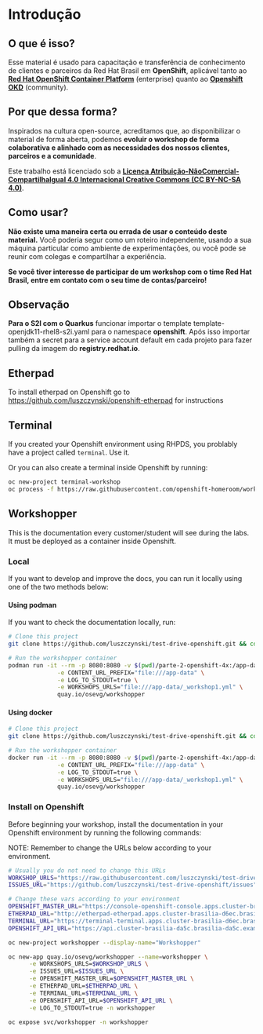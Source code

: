 # Introdução

## O que é isso?

Esse material é usado para capacitação e transferência de conhecimento de clientes e parceiros da Red Hat Brasil em **OpenShift**, aplicável tanto ao [**Red Hat OpenShift Container Platform**](https://www.openshift.com/container-platform/index.html) \(enterprise\) quanto ao [**Openshift OKD**](https://www.okd.io/) \(community\).

## Por que dessa forma?

Inspirados na cultura open-source, acreditamos que, ao disponibilizar o material de forma aberta, podemos **evoluir o workshop de forma colaborativa e alinhado com as necessidades dos nossos clientes, parceiros e a comunidade**.

Este trabalho está licenciado sob a [**Licença Atribuição-NãoComercial-CompartilhaIgual 4.0 Internacional Creative Commons \(CC BY-NC-SA 4.0\)**](https://creativecommons.org/licenses/by-nc-sa/4.0/deed.pt_BR).

## Como usar?

**Não existe uma maneira certa ou errada de usar o conteúdo deste material.** Você poderia segur como um roteiro independente, usando a sua máquina particular como ambiente de experimentações, ou você pode se reunir com colegas e compartilhar a experiência.

**Se você tiver interesse de participar de um workshop com o time Red Hat Brasil, entre em contato com o seu time de contas/parceiro!**


## Observação

**Para o S2I com o Quarkus** funcionar importar o template template-openjdk11-rhel8-s2i.yaml para o namespace **openshift**. Após isso importar também a secret para a service account default em cada projeto para fazer pulling da imagem do **registry.redhat.io**.

## Etherpad

To install etherpad on Openshift go to https://github.com/luszczynski/openshift-etherpad for instructions

## Terminal

If you created your Openshift environment using RHPDS, you problably have a project called `terminal`. Use it.

Or you can also create a terminal inside Openshift by running:

```bash
oc new-project terminal-workshop
oc process -f https://raw.githubusercontent.com/openshift-homeroom/workshop-spawner/develop/templates/terminal-server-production.json --param SPAWNER_NAMESPACE=`oc project --short` --param CLUSTER_SUBDOMAIN=apps.cluster-brasilia-da5c.brasilia-da5c.example.opentlc.com | oc apply -f -
```

## Workshopper

This is the documentation every customer/student will see during the labs. It must be deployed as a container inside Openshift.

### Local

If you want to develop and improve the docs, you can run it locally using one of the two methods below:

#### Using podman

If you want to check the documentation locally, run:

```bash
# Clone this project
git clone https://github.com/luszczynski/test-drive-openshift.git && cd test-drive-openshift.git

# Run the workshopper container
podman run -it --rm -p 8080:8080 -v $(pwd)/parte-2-openshift-4x:/app-data \
              -e CONTENT_URL_PREFIX="file:///app-data" \
              -e LOG_TO_STDOUT=true \
              -e WORKSHOPS_URLS="file:///app-data/_workshop1.yml" \
              quay.io/osevg/workshopper
```

#### Using docker

```bash
# Clone this project
git clone https://github.com/luszczynski/test-drive-openshift.git && cd test-drive-openshift.git

# Run the workshopper container
docker run -it --rm -p 8080:8080 -v $(pwd)/parte-2-openshift-4x:/app-data \
              -e CONTENT_URL_PREFIX="file:///app-data" \
              -e LOG_TO_STDOUT=true \
              -e WORKSHOPS_URLS="file:///app-data/_workshop1.yml" \
              quay.io/osevg/workshopper
```

### Install on Openshift

Before beginning your workshop, install the documentation in your Openshift environment by running the following commands:

NOTE: Remember to change the URLs below according to your environment.

```bash
# Usually you do not need to change this URLs
WORKSHOP_URLS="https://raw.githubusercontent.com/luszczynski/test-drive-openshift/master/parte-2-openshift-4x/_workshop1.yml"
ISSUES_URL="https://github.com/luszczynski/test-drive-openshift/issues"

# Change these vars according to your environment
OPENSHIFT_MASTER_URL="https://console-openshift-console.apps.cluster-brasilia-d6ec.brasilia-d6ec.example.opentlc.com/"
ETHERPAD_URL="http://etherpad-etherpad.apps.cluster-brasilia-d6ec.brasilia-d6ec.example.opentlc.com/p/workshop"
TERMINAL_URL="https://terminal-terminal.apps.cluster-brasilia-d6ec.brasilia-d6ec.example.opentlc.com/"
OPENSHIFT_API_URL="https://api.cluster-brasilia-da5c.brasilia-da5c.example.opentlc.com:6443"

oc new-project workshopper --display-name="Workshopper"

oc new-app quay.io/osevg/workshopper --name=workshopper \
      -e WORKSHOPS_URLS=$WORKSHOP_URLS \
      -e ISSUES_URL=$ISSUES_URL \
      -e OPENSHIFT_MASTER_URL=$OPENSHIFT_MASTER_URL \
      -e ETHERPAD_URL=$ETHERPAD_URL \
      -e TERMINAL_URL=$TERMINAL_URL \
      -e OPENSHIFT_API_URL=$OPENSHIFT_API_URL \
      -e LOG_TO_STDOUT=true -n workshopper

oc expose svc/workshopper -n workshopper
```

